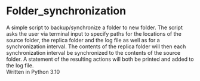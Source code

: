 # Folder_synchronization
A simple script to backup/synchronize a folder to new folder. The script asks the user via terminal input to specify paths for the locations of the source folder, the replica folder and the log file as well as for a synchronization interval. The contents of the replica folder will then each synchronization interval be synchronized to the contents of the source folder. A statement of the resulting actions will both be printed and added to the log file.  
Written in Python 3.10
